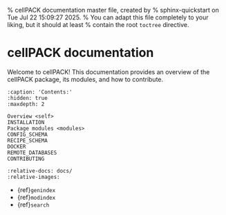 % cellPACK documentation master file, created by
% sphinx-quickstart on Tue Jul 22 15:09:27 2025.
% You can adapt this file completely to your liking, but it should at least
% contain the root `toctree` directive.

# cellPACK documentation

Welcome to cellPACK! This documentation provides an overview of the cellPACK package, its modules, and how to contribute.

```{toctree}
:caption: 'Contents:'
:hidden: true
:maxdepth: 2

Overview <self>
INSTALLATION
Package modules <modules>
CONFIG_SCHEMA
RECIPE_SCHEMA
DOCKER
REMOTE_DATABASES
CONTRIBUTING
```

```{include} ../README.md
:relative-docs: docs/
:relative-images:
```

- {ref}`genindex`
- {ref}`modindex`
- {ref}`search`
